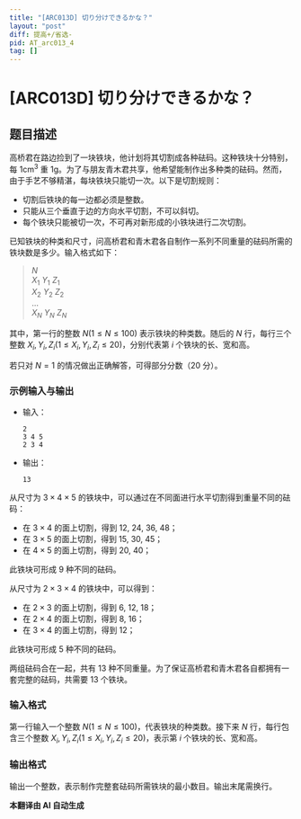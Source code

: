 ```yaml
---
title: "[ARC013D] 切り分けできるかな？"
layout: "post"
diff: 提高+/省选-
pid: AT_arc013_4
tag: []
---
```


# [ARC013D] 切り分けできるかな？

## 题目描述

高桥君在路边捡到了一块铁块，他计划将其切割成各种砝码。这种铁块十分特别，每 $1 \text{cm}^3$ 重 $1\text{g}$。为了与朋友青木君共享，他希望能制作出多种类的砝码。然而，由于手艺不够精湛，每块铁块只能切一次。以下是切割规则：

- 切割后铁块的每一边都必须是整数。
- 只能从三个垂直于边的方向水平切割，不可以斜切。
- 每个铁块只能被切一次，不可再对新形成的小铁块进行二次切割。

已知铁块的种类和尺寸，问高桥君和青木君各自制作一系列不同重量的砝码所需的铁块数是多少。输入格式如下：

> $N$  
> $X_1$ $Y_1$ $Z_1$  
> $X_2$ $Y_2$ $Z_2$  
> ...  
> $X_N$ $Y_N$ $Z_N$

其中，第一行的整数 $N (1 \leq N \leq 100)$ 表示铁块的种类数。随后的 $N$ 行，每行三个整数 $X_i, Y_i, Z_i (1 \leq X_i, Y_i, Z_i \leq 20)$，分别代表第 $i$ 个铁块的长、宽和高。

若只对 $N = 1$ 的情况做出正确解答，可得部分分数（20 分）。

### 示例输入与输出

- 输入：
  ```
  2
  3 4 5
  2 3 4
  ```

- 输出：
  ```
  13
  ```

从尺寸为 $3 \times 4 \times 5$ 的铁块中，可以通过在不同面进行水平切割得到重量不同的砝码：
- 在 $3 \times 4$ 的面上切割，得到 12, 24, 36, 48；
- 在 $3 \times 5$ 的面上切割，得到 15, 30, 45；
- 在 $4 \times 5$ 的面上切割，得到 20, 40；

此铁块可形成 9 种不同的砝码。

从尺寸为 $2 \times 3 \times 4$ 的铁块中，可以得到：
- 在 $2 \times 3$ 的面上切割，得到 6, 12, 18；
- 在 $2 \times 4$ 的面上切割，得到 8, 16；
- 在 $3 \times 4$ 的面上切割，得到 12；

此铁块可形成 5 种不同的砝码。

两组砝码合在一起，共有 13 种不同重量。为了保证高桥君和青木君各自都拥有一套完整的砝码，共需要 13 个铁块。

### 输入格式

第一行输入一个整数 $N (1 \leq N \leq 100)$，代表铁块的种类数。接下来 $N$ 行，每行包含三个整数 $X_i, Y_i, Z_i (1 \leq X_i, Y_i, Z_i \leq 20)$，表示第 $i$ 个铁块的长、宽和高。

### 输出格式

输出一个整数，表示制作完整套砝码所需铁块的最小数目。输出末尾需换行。

 **本翻译由 AI 自动生成**

